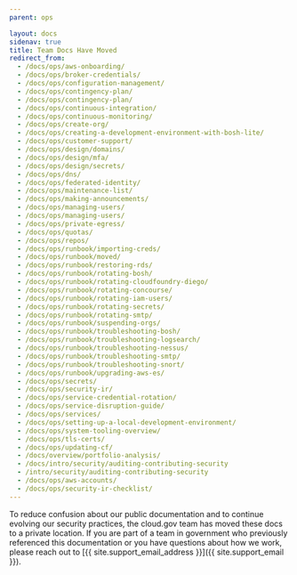 ```yaml
---
parent: ops

layout: docs
sidenav: true
title: Team Docs Have Moved
redirect_from:
  - /docs/ops/aws-onboarding/
  - /docs/ops/broker-credentials/
  - /docs/ops/configuration-management/
  - /docs/ops/contingency-plan/
  - /docs/ops/contingency-plan/
  - /docs/ops/continuous-integration/
  - /docs/ops/continuous-monitoring/
  - /docs/ops/create-org/
  - /docs/ops/creating-a-development-environment-with-bosh-lite/
  - /docs/ops/customer-support/
  - /docs/ops/design/domains/
  - /docs/ops/design/mfa/
  - /docs/ops/design/secrets/
  - /docs/ops/dns/
  - /docs/ops/federated-identity/
  - /docs/ops/maintenance-list/
  - /docs/ops/making-announcements/
  - /docs/ops/managing-users/
  - /docs/ops/managing-users/
  - /docs/ops/private-egress/
  - /docs/ops/quotas/
  - /docs/ops/repos/
  - /docs/ops/runbook/importing-creds/
  - /docs/ops/runbook/moved/
  - /docs/ops/runbook/restoring-rds/
  - /docs/ops/runbook/rotating-bosh/
  - /docs/ops/runbook/rotating-cloudfoundry-diego/
  - /docs/ops/runbook/rotating-concourse/
  - /docs/ops/runbook/rotating-iam-users/
  - /docs/ops/runbook/rotating-secrets/
  - /docs/ops/runbook/rotating-smtp/
  - /docs/ops/runbook/suspending-orgs/
  - /docs/ops/runbook/troubleshooting-bosh/
  - /docs/ops/runbook/troubleshooting-logsearch/
  - /docs/ops/runbook/troubleshooting-nessus/
  - /docs/ops/runbook/troubleshooting-smtp/
  - /docs/ops/runbook/troubleshooting-snort/
  - /docs/ops/runbook/upgrading-aws-es/
  - /docs/ops/secrets/
  - /docs/ops/security-ir/
  - /docs/ops/service-credential-rotation/
  - /docs/ops/service-disruption-guide/
  - /docs/ops/services/
  - /docs/ops/setting-up-a-local-development-environment/
  - /docs/ops/system-tooling-overview/
  - /docs/ops/tls-certs/
  - /docs/ops/updating-cf/
  - /docs/overview/portfolio-analysis/
  - /docs/intro/security/auditing-contributing-security
  - /intro/security/auditing-contributing-security
  - /docs/ops/aws-accounts/
  - /docs/ops/security-ir-checklist/
---
```


To reduce confusion about our public documentation and to continue evolving our security practices, the cloud.gov team has moved these docs to a private location. If you are part of a team in government who previously referenced this documentation or you have questions about how we work, please reach out to [{{ site.support_email_address }}]({{ site.support_email }}).
